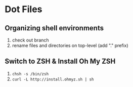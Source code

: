 Dot Files
====

Organizing shell environments
--------------------------------
1.  check out branch
2.  rename files and directories on top-level (add "." prefix)

Switch to ZSH & Install Oh My ZSH
--------------------------------
1.  `chsh -s /bin/zsh`
2.  `curl -L http://install.ohmyz.sh | sh`

